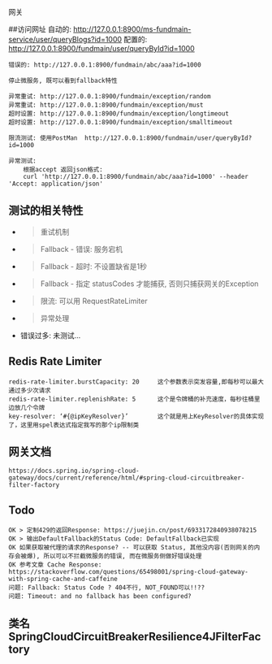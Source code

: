 网关

##访问网址
    自动的: http://127.0.0.1:8900/ms-fundmain-service/user/queryBlogs?id=1000
    配置的: http://127.0.0.1:8900/fundmain/user/queryById?id=1000

    错误的: http://127.0.0.1:8900/fundmain/abc/aaa?id=1000

    停止微服务, 既可以看到fallback特性

    异常重试: http://127.0.0.1:8900/fundmain/exception/random
    异常重试: http://127.0.0.1:8900/fundmain/exception/must
    超时设置: http://127.0.0.1:8900/fundmain/exception/longtimeout
    超时设置: http://127.0.0.1:8900/fundmain/exception/smalltimeout
    
    限流测试: 使用PostMan  http://127.0.0.1:8900/fundmain/user/queryById?id=1000

    异常测试:
        根据accept 返回json格式:
        curl 'http://127.0.0.1:8900/fundmain/abc/aaa?id=1000' --header 'Accept: application/json'

    

## 测试的相关特性
* > 重试机制
* > Fallback - 错误: 服务宕机 
* > Fallback - 超时: 不设置缺省是1秒
* > Fallback - 指定 statusCodes 才能捕获, 否则只捕获网关的Exception  
* > 限流: 可以用 RequestRateLimiter  
* > 异常处理
* 错误过多: 未测试...

## Redis Rate Limiter
    redis-rate-limiter.burstCapacity: 20     这个参数表示突发容量,即每秒可以最大通过多少次请求
    redis-rate-limiter.replenishRate: 5      这个是令牌桶的补充速度，每秒往桶里边放几个令牌
    key-resolver: ‘#{@ipKeyResolver}’        这个就是用上KeyResolver的具体实现了，这里用spel表达式指定我写的那个ip限制类


## 网关文档
    https://docs.spring.io/spring-cloud-gateway/docs/current/reference/html/#spring-cloud-circuitbreaker-filter-factory

## Todo 
    OK > 定制429的返回Response: https://juejin.cn/post/6933172840938078215
    OK > 输出DefaultFallback的Status Code: DefaultFallback已实现
    OK 如果获取被代理的请求的Response? -- 可以获取 Status, 其他没内容(否则网关的内存会被爆), 所以可以不拦截微服务的错误, 而在微服务侧做好错误处理
    OK 参考文章 Cache Response: https://stackoverflow.com/questions/65498001/spring-cloud-gateway-with-spring-cache-and-caffeine
    问题: Fallback: Status Code ? 404不行, NOT_FOUND可以!!??
    问题: Timeout: and no fallback has been configured?


## 类名 SpringCloudCircuitBreakerResilience4JFilterFactory    
